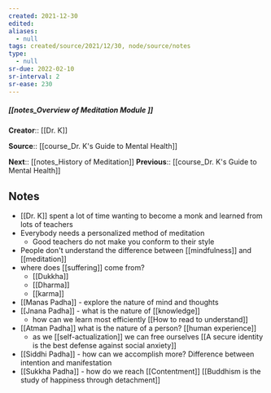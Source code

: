 ```yaml
---
created: 2021-12-30 
edited: 
aliases:
  - null
tags: created/source/2021/12/30, node/source/notes
type:
  - null 
sr-due: 2022-02-10
sr-interval: 2
sr-ease: 230
---
```


##### [[notes_Overview of Meditation Module ]]
**Creator**:: [[Dr. K]]
 
**Source**:: [[course_Dr. K's Guide to Mental Health]]

**Next**:: [[notes_History of Meditation]]
**Previous**:: [[course_Dr. K's Guide to Mental Health]]

## Notes
- [[Dr. K]] spent a lot of time wanting to become a monk and learned from lots of teachers
- Everybody needs a personalized method of meditation
	- Good teachers do not make you conform to their style
- People don't understand the difference between [[mindfulness]] and [[meditation]]
-  where does [[suffering]] come from?
	- [[Dukkha]]
	- [[Dharma]]
	- [[karma]]
- [[Manas Padha]] - explore the nature of mind and thoughts
- [[Jnana Padha]] - what is the nature of [[knowledge]]
	- how can we learn most efficiently [[How to read to understand]]
- [[Atman Padha]] what is the nature of a person? [[human experience]]
	- as we [[self-actualization]] we can free ourselves [[A secure identity is the best defense against social anxiety]]
- [[Siddhi Padha]] - how can we accomplish more? Difference between intention and manifestation
- [[Sukkha Padha]] - how do we reach [[Contentment]] [[Buddhism is the study of happiness through detachment]]